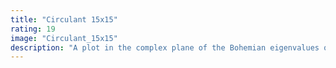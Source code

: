 ```yaml
---
title: "Circulant 15x15"
rating: 19
image: "Circulant_15x15"
description: "A plot in the complex plane of the Bohemian eigenvalues of a sample of 5 million 15x15 circulant matrices. The entries are sampled from the set {-1, 0, 1}. This plot is viewed on [-1-i, 1+i]. Plot produced by Jonathan Briño Tarasoff."
---
```

